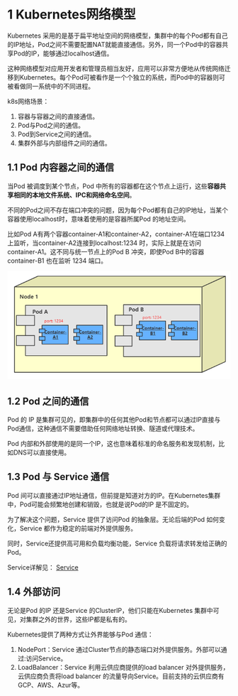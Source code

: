 # 1 Kubernetes网络模型

Kubernetes 采用的是基于扁平地址空间的网络模型，集群中的每个Pod都有自己的IP地址，Pod之间不需要配置NAT就能直接通信。另外，同一个Pod中的容器共享Pod的IP，能够通过localhost通信。

这种网络模型对应用开发者和管理员相当友好，应用可以非常方便地从传统网络迁移到Kubernetes。每个Pod可被看作是一个个独立的系统，而Pod中的容器则可被看做同一系统中的不同进程。

k8s网络场景：

1. 容器与容器之间的直接通信。
2. Pod与Pod之间的通信。
3. Pod到Service之间的通信。
4. 集群外部与内部组件之间的通信。

## 1.1 Pod 内容器之间的通信

当Pod 被调度到某个节点，Pod 中所有的容器都在这个节点上运行，这些**容器共享相同的本地文件系统、IPC和网络命名空间**。

不同的Pod之间不存在端口冲突的问题，因为每个Pod都有自己的IP地址，当某个容器使用localhost时，意味着使用的是容器所属Pod 的地址空间。

比如Pod A有两个容器container-A1和container-A2，container-A1在端口1234上监听，当container-A2连接到localhost:1234 时，实际上就是在访问container-A1。这不同与统一节点上的Pod B 冲突，即使Pod B中的容器container-B1 也在监听 1234 端口。

![](../images/网络模型-pod通信.png)

## 1.2 Pod 之间的通信

Pod 的 IP 是集群可见的，即集群中的任何其他Pod和节点都可以通过IP直接与Pod通信，这种通信不需要借助任何网络地址转换、隧道或代理技术。

Pod 内部和外部使用的是同一个IP，这也意味着标准的命名服务和发现机制，比如DNS可以直接使用。

## 1.3 Pod 与 Service 通信

Pod 间可以直接通过IP地址通信，但前提是知道对方的IP。在Kubernetes集群中，Pod可能会频繁地创建和销毁，也就是说Pod的IP 是不固定的。

为了解决这个问题，Service 提供了访问Pod 的抽象层。无论后端的Pod 如何变化，Service 都作为稳定的前端对外提供服务。

同时，Service还提供高可用和负载均衡功能，Service 负载将请求转发给正确的Pod。

Service详解见： [Service](../Service.md)

## 1.4 外部访问

无论是Pod 的IP 还是Service 的ClusterIP，他们只能在Kubernetes 集群中可见，对集群之外的世界，这些IP都是私有的。

Kubernetes提供了两种方式让外界能够与Pod 通信：

1. NodePort：Service 通过Cluster节点的静态端口对外提供服务。外部可以通过<NodeIP>:<NodePort>访问Service。
2. LoadBalancer：Service 利用云供应商提供的load balancer 对外提供服务，云供应商负责将load balancer 的流量导向Service。目前支持的云供应商有GCP、AWS、Azur等。